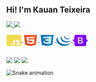 ## Hi! I'm Kauan Teixeira

<div>
  <a href="https://github.com/kauanteixeira">
  <img height="180em" src="https://github-readme-stats.vercel.app/api?username=kauanteixeira&show_icons=true&theme=dracula&include_all_commits=true&count_private=true"/>
  <img height="180em" src="https://github-readme-stats.vercel.app/api/top-langs/?username=kauanteixeira&layout=compact&langs_count=7&theme=dracula"/>
</div>

<div style="display: inline_block"><br>
  <img align="center" alt="Kauan-Js" height="30" width="40" src="https://raw.githubusercontent.com/devicons/devicon/master/icons/javascript/javascript-plain.svg">
  <img align="center" alt="Kauan-HTML" height="30" width="40" src="https://raw.githubusercontent.com/devicons/devicon/master/icons/html5/html5-original.svg">
  <img align="center" alt="Kauan-CSS" height="30" width="40" src="https://raw.githubusercontent.com/devicons/devicon/master/icons/css3/css3-original.svg">
  <img align="center" alt="Kauan-CSS" height="30" width="40" src="https://raw.githubusercontent.com/devicons/devicon/master/icons/jquery/jquery-original.svg">
  <img align="center" alt="Kauan-CSS" height="30" width="40" src="https://raw.githubusercontent.com/devicons/devicon/master/icons/bootstrap/bootstrap-original.svg">
</div>

  ##
 
<div> 
  <a href="https://www.instagram.com/_kauan.011 " target="_blank"><img src="https://img.shields.io/badge/-Instagram-%23E4405F?style=for-the-badge&logo=instagram&logoColor=white" target="_blank"></a>
  <a href ="mailto:kauant.henrique@gmail.com"><img src="https://img.shields.io/badge/-Gmail-%23333?style=for-the-badge&logo=gmail&logoColor=white" target="_blank"></a>
  <a href="https://www.linkedin.com/in/kauan-henrique-317b32219/" target="_blank"><img src="https://img.shields.io/badge/-LinkedIn-%230077B5?style=for-the-badge&logo=linkedin&logoColor=white" target="_blank"></a> 
 
  ![Snake animation](https://github.com/kauanteixeira/kauanteixeira/blob/output/github-contribution-grid-snake.svg)
 
</div>
